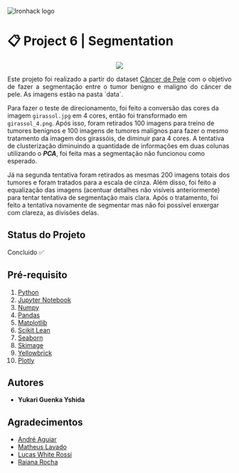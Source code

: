 ![Ironhack logo](https://i.imgur.com/1QgrNNw.png)

# 📋 Project 6 | Segmentation

<p align="center">
<img src="https://media1.giphy.com/media/SiM1Su83stF8untgcB/giphy.gif?cid=ecf05e47e2be75bebba76a5947a1bd17951a1f5d1bb53925&rid=giphy.gif">
</p>

<p align="justify">Este projeto foi realizado a partir do dataset <a href="https://www.kaggle.com/fanconic/skin-cancer-malignant-vs-benign">Câncer de Pele</a> com o objetivo de fazer a segmentação entre o tumor benigno e maligno do câncer de pele. As imagens estão na pasta `data`.

Para fazer o teste de direcionamento, foi feito a conversão das cores da imagem `girassol.jpg` em 4 cores, então foi transformado em `girassol_4.png`. Após isso, foram retirados 100 imagens para treino de tumores benígnos e 100 imagens de tumores malígnos para fazer o mesmo tratamento da imagem dos girassóis, de diminuir para 4 cores. A tentativa de clusterização diminuindo a quantidade de informações em duas colunas utilizando o ***PCA***, foi feita mas a segmentação não funcionou como esperado.


Já na segunda tentativa foram retirados as mesmas 200 imagens totais dos tumores e foram tratados para a escala de cinza. Além disso, foi feito a equalização das imagens (acentuar detalhes não visíveis anteriormente) para tentar tentativa de segmentação mais clara. Após o tratamento, foi feito a tentativa novamente de segmentar mas não foi possível enxergar com clareza, as divisões delas.</p>

## Status do Projeto
Concluido ✅

## Pré-requisito
1. [Python](https://www.python.org/)
2. [Jupyter Notebook](https://jupyter.org/try)
3. [Numpy](https://pypi.org/project/numpy/)
4. [Pandas](https://pandas.pydata.org/)
5. [Matplotlib](https://pypi.org/project/matplotlib/)
6. [Scikit Lean](https://pypi.org/project/scikit-learn/)
7. [Seaborn](https://pypi.org/project/seaborn/)
8. [Skimage](https://pypi.org/project/skimage/)
9. [Yellowbrick](https://pypi.org/project/yellowbrick/)
10. [Plotly](https://pypi.org/project/plotly/)


## Autores
+ **Yukari Guenka Yshida**

## Agradecimentos
+ [André Aguiar](https://github.com/aguiarandre)
+ [Matheus Lavado](https://github.com/matheuslavado)
+ [Lucas White Rossi](https://github.com/LucasWhiteRossi)
+ [Raiana Rocha](https://github.com/Rairocha)